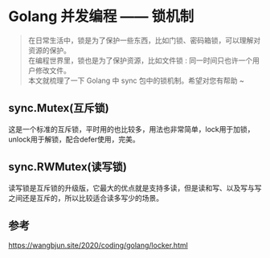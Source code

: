 # Golang 并发编程 —— 锁机制


> 在日常生活中，锁是为了保护一些东西，比如门锁、密码箱锁，可以理解对资源的保护。</br>
> 在编程世界里，锁也是为了保护资源，比如文件锁 : 同一时间只也许一个用户修改文件。</br>
> 本文就梳理了一下 Golang 中 sync 包中的锁机制。希望对您有帮助 ~</br>


<!--more-->

## sync.Mutex(互斥锁)

这是一个标准的互斥锁，平时用的也比较多，用法也非常简单，lock用于加锁，unlock用于解锁，配合defer使用，完美。

## sync.RWMutex(读写锁)

读写锁是互斥锁的升级版，它最大的优点就是支持多读，但是读和写、以及写与写之间还是互斥的，所以比较适合读多写少的场景。



## 参考
https://wangbjun.site/2020/coding/golang/locker.html</br>
